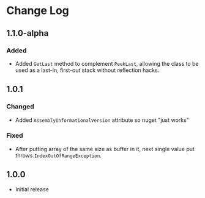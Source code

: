 Change Log
==========

1.1.0-alpha
-----------
### Added
* Added `GetLast` method to complement `PeekLast`, allowing the class to be used as a last-in, first-out stack without reflection hacks.

1.0.1
-----
### Changed
* Added `AssemblyInformationalVersion` attribute so nuget "just works"

### Fixed
* After putting array of the same size as buffer in it, next single value
put throws `IndexOutOfRangeException`.

1.0.0
-----

* Initial release
